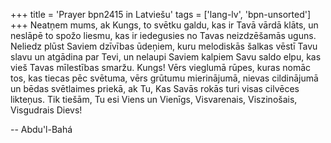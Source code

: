 +++
title = 'Prayer bpn2415 in Latviešu'
tags = ['lang-lv', 'bpn-unsorted']
+++
Neatņem mums, ak Kungs, to svētku galdu, kas ir Tavā vārdā klāts, un neslāpē to spožo liesmu, kas ir iedegusies no Tavas neizdzēšamās uguns. Neliedz plūst Saviem dzīvības ūdeņiem, kuru melodiskās šalkas vēstī Tavu slavu un atgādina par Tevi, un nelaupi Saviem kalpiem Savu saldo elpu, kas vieš Tavas mīlestības smaržu.
Kungs! Vērs vieglumā rūpes, kuras nomāc tos, kas tiecas pēc svētuma, vērs grūtumu mierinājumā, nievas cildinājumā un bēdas svētlaimes priekā, ak Tu, Kas Savās rokās turi visas cilvēces likteņus.
Tik tiešām, Tu esi Viens un Vienīgs, Visvarenais, Viszinošais, Visgudrais Dievs!

-- Abdu'l-Bahá

